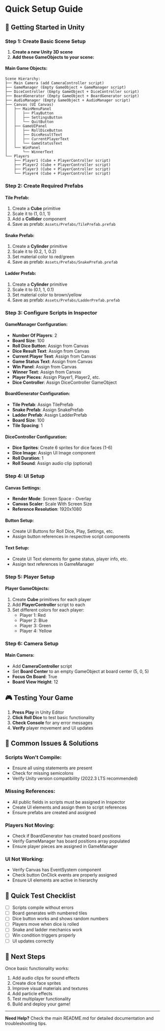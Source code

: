 # Quick Setup Guide

## 🚀 Getting Started in Unity

### Step 1: Create Basic Scene Setup

1. **Create a new Unity 3D scene**
2. **Add these GameObjects to your scene:**

#### Main Game Objects:
```
Scene Hierarchy:
├── Main Camera (add CameraController script)
├── GameManager (Empty GameObject + GameManager script)
├── DiceController (Empty GameObject + DiceController script)
├── BoardGenerator (Empty GameObject + BoardGenerator script)
├── AudioManager (Empty GameObject + AudioManager script)
├── Canvas (UI Canvas)
│   ├── MainMenuPanel
│   │   ├── PlayButton
│   │   ├── SettingsButton
│   │   └── QuitButton
│   ├── GameUIPanel
│   │   ├── RollDiceButton
│   │   ├── DiceResultText
│   │   ├── CurrentPlayerText
│   │   └── GameStatusText
│   └── WinPanel
│       └── WinnerText
└── Players
    ├── Player1 (Cube + PlayerController script)
    ├── Player2 (Cube + PlayerController script)
    ├── Player3 (Cube + PlayerController script)
    └── Player4 (Cube + PlayerController script)
```

### Step 2: Create Required Prefabs

#### Tile Prefab:
1. Create a **Cube** primitive
2. Scale it to (1, 0.1, 1)
3. Add a **Collider** component
4. Save as prefab: `Assets/Prefabs/TilePrefab.prefab`

#### Snake Prefab:
1. Create a **Cylinder** primitive
2. Scale it to (0.2, 1, 0.2)
3. Set material color to red/green
4. Save as prefab: `Assets/Prefabs/SnakePrefab.prefab`

#### Ladder Prefab:
1. Create a **Cylinder** primitive
2. Scale it to (0.1, 1, 0.1)
3. Set material color to brown/yellow
4. Save as prefab: `Assets/Prefabs/LadderPrefab.prefab`

### Step 3: Configure Scripts in Inspector

#### GameManager Configuration:
- **Number Of Players**: 2
- **Board Size**: 100
- **Roll Dice Button**: Assign from Canvas
- **Dice Result Text**: Assign from Canvas
- **Current Player Text**: Assign from Canvas
- **Game Status Text**: Assign from Canvas
- **Win Panel**: Assign from Canvas
- **Winner Text**: Assign from Canvas
- **Player Pieces**: Assign Player1, Player2, etc.
- **Dice Controller**: Assign DiceController GameObject

#### BoardGenerator Configuration:
- **Tile Prefab**: Assign TilePrefab
- **Snake Prefab**: Assign SnakePrefab
- **Ladder Prefab**: Assign LadderPrefab
- **Board Size**: 100
- **Tile Spacing**: 1

#### DiceController Configuration:
- **Dice Sprites**: Create 6 sprites for dice faces (1-6)
- **Dice Image**: Assign UI Image component
- **Roll Duration**: 1
- **Roll Sound**: Assign audio clip (optional)

### Step 4: UI Setup

#### Canvas Settings:
- **Render Mode**: Screen Space - Overlay
- **Canvas Scaler**: Scale With Screen Size
- **Reference Resolution**: 1920x1080

#### Button Setup:
- Create UI Buttons for Roll Dice, Play, Settings, etc.
- Assign button references in respective script components

#### Text Setup:
- Create UI Text elements for game status, player info, etc.
- Assign text references in GameManager

### Step 5: Player Setup

#### Player GameObjects:
1. Create **Cube** primitives for each player
2. Add **PlayerController** script to each
3. Set different colors for each player:
   - Player 1: Red
   - Player 2: Blue
   - Player 3: Green
   - Player 4: Yellow

### Step 6: Camera Setup

#### Main Camera:
- Add **CameraController** script
- Set **Board Center** to an empty GameObject at board center (5, 0, 5)
- **Focus On Board**: True
- **Board View Height**: 12

## 🎮 Testing Your Game

1. **Press Play** in Unity Editor
2. **Click Roll Dice** to test basic functionality
3. **Check Console** for any error messages
4. **Verify** player movement and UI updates

## 🔧 Common Issues & Solutions

### Scripts Won't Compile:
- Ensure all using statements are present
- Check for missing semicolons
- Verify Unity version compatibility (2022.3 LTS recommended)

### Missing References:
- All public fields in scripts must be assigned in Inspector
- Create UI elements and assign them to script references
- Ensure prefabs are created and assigned

### Players Not Moving:
- Check if BoardGenerator has created board positions
- Verify GameManager has board positions array populated
- Ensure player pieces are assigned in GameManager

### UI Not Working:
- Verify Canvas has EventSystem component
- Check button OnClick events are properly assigned
- Ensure UI elements are active in hierarchy

## 🎯 Quick Test Checklist

- [ ] Scripts compile without errors
- [ ] Board generates with numbered tiles
- [ ] Dice button works and shows random numbers
- [ ] Players move when dice is rolled
- [ ] Snake and ladder mechanics work
- [ ] Win condition triggers properly
- [ ] UI updates correctly

## 📝 Next Steps

Once basic functionality works:
1. Add audio clips for sound effects
2. Create dice face sprites
3. Improve visual materials and textures
4. Add particle effects
5. Test multiplayer functionality
6. Build and deploy your game!

---

**Need Help?** Check the main README.md for detailed documentation and troubleshooting tips.